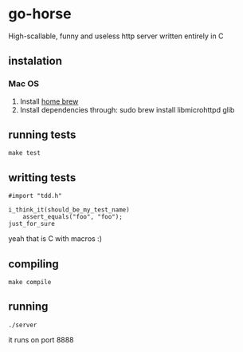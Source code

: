 # go-horse

High-scallable, funny and useless http server written entirely in C

## instalation

### Mac OS

1. Install [home brew](http://github.com/mxcl/homebrew)
2. Install dependencies through:
    sudo brew install libmicrohttpd glib

## running tests

    make test

## writting tests

    #import "tdd.h"

    i_think_it(should_be_my_test_name)
        assert_equals("foo", "foo");
    just_for_sure

yeah that is C with macros :)

## compiling

    make compile

## running

    ./server

it runs on port 8888
